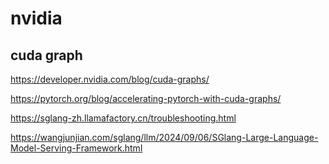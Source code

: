 # nvidia

## cuda graph
https://developer.nvidia.com/blog/cuda-graphs/

https://pytorch.org/blog/accelerating-pytorch-with-cuda-graphs/

https://sglang-zh.llamafactory.cn/troubleshooting.html

https://wangjunjian.com/sglang/llm/2024/09/06/SGlang-Large-Language-Model-Serving-Framework.html